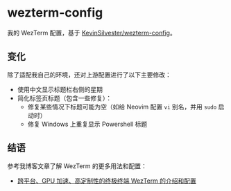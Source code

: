 # wezterm-config

我的 WezTerm 配置，基于 [KevinSilvester/wezterm-config](https://github.com/KevinSilvester/wezterm-config)。

## 变化

除了适配我自己的环境，还对上游配置进行了以下主要修改：

- 使用中文显示标题栏右侧的星期
- 简化标签页标题（包含一些修复）：
  - 修复某些情况下标题可能为空（如给 Neovim 配置 `vi` 别名，并用 `sudo` 启动时）
  - 修复 Windows 上重复显示 Powershell 标题

## 结语

参考我博客文章了解 WezTerm 的更多用法和配置：

- [跨平台、GPU 加速、高定制性的终极终端 WezTerm 的介绍和配置](https://blog.hentioe.dev/posts/wezterm.html)
